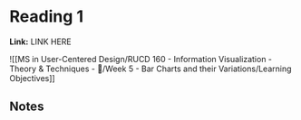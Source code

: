 # Reading 1
**Link:** LINK HERE

![[MS in User-Centered Design/RUCD 160 - Information Visualization - Theory & Techniques  - 💾/Week 5 - Bar Charts and their Variations/Learning Objectives]]

## Notes